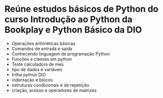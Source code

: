 # Reúne estudos básicos de Python do curso Introdução ao Python da Bookplay e Python Básico da DIO

* Operações aritiméticas básicas
* Comandos de entrada e saída
* Conhecendo linguagem de programação Python
* Funções e classes em python
* Teste calculadora de mes
* tipo de dados e variáveis
* trilha python DIO
* indentação e blocos
* estruturas condicionais e de repetição
* criação, acesso e operadores de matrizes
